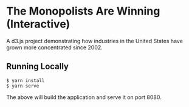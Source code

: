 # The Monopolists Are Winning (Interactive)
A d3.js project demonstrating how industries in the United States have grown
more concentrated since 2002.

## Running Locally
```
$ yarn install
$ yarn serve
```

The above will build the application and serve it on port 8080.
